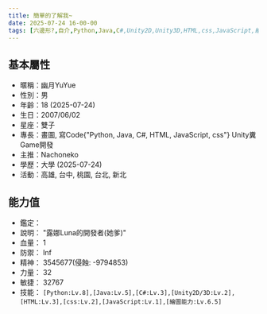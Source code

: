 ```yaml
---
title: 簡單的了解我~
date: 2025-07-24 16-00-00
tags: [六邊形?,自介,Python,Java,C#,Unity2D,Unity3D,HTML,css,JavaScript,繪圖]
---
```


## 基本屬性
- 暱稱：幽月YuYue
- 性別：男
- 年齡：18 (2025-07-24)
- 生日：2007/06/02
- 星座：雙子
- 專長：畫圖, 寫Code{"Python, Java, C#, HTML, JavaScript, css"} Unity糞Game開發
- 主推：Nachoneko
- 學歷：大學 (2025-07-24)
- 活動：高雄, 台中, 桃園, 台北, 新北

## 能力值
- 鑑定：
- 說明： "露娜Luna的開發者(她爹)"
- 血量： 1
- 防禦： Inf
- 精神： 3545677(侵蝕: -9794853)
- 力量： 32
- 敏捷： 32767
- 技能：
`[Python:Lv.8],[Java:Lv.5],[C#:Lv.3],[Unity2D/3D:Lv.2],[HTML:Lv.3],[css:Lv.2],[JavaScript:Lv.1],[繪圖能力:Lv.6.5]`